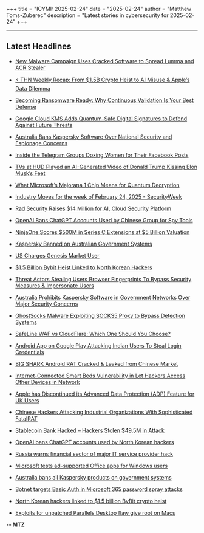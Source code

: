 +++
title = "ICYMI: 2025-02-24"
date = "2025-02-24"
author = "Matthew Toms-Zuberec"
description = "Latest stories in cybersecurity for 2025-02-24"
+++

---------------------------------------------------------------------------
## Latest Headlines
- [New Malware Campaign Uses Cracked Software to Spread Lumma and ACR Stealer](https://thehackernews.com/2025/02/new-malware-campaign-uses-cracked.html)

- [⚡ THN Weekly Recap: From $1.5B Crypto Heist to AI Misuse & Apple’s Data Dilemma](https://thehackernews.com/2025/02/thn-weekly-recap-from-15b-crypto-heist.html)

- [Becoming Ransomware Ready: Why Continuous Validation Is Your Best Defense](https://thehackernews.com/2025/02/becoming-ransomware-ready-why.html)

- [Google Cloud KMS Adds Quantum-Safe Digital Signatures to Defend Against Future Threats](https://thehackernews.com/2025/02/google-cloud-kms-adds-quantum-safe.html)

- [Australia Bans Kaspersky Software Over National Security and Espionage Concerns](https://thehackernews.com/2025/02/australia-bans-kaspersky-software-over.html)

- [Inside the Telegram Groups Doxing Women for Their Facebook Posts](https://www.wired.com/story/inside-the-telegram-groups-doxing-women-for-their-facebook-posts/)

- [TVs at HUD Played an AI-Generated Video of Donald Trump Kissing Elon Musk’s Feet](https://www.wired.com/story/trump-musk-hud-feet-video/)

- [What Microsoft’s Majorana 1 Chip Means for Quantum Decryption](https://www.securityweek.com/what-microsofts-majorana-1-chip-means-for-quantum-decryption/)

- [Industry Moves for the week of February 24, 2025 - SecurityWeek](https://www.securityweek.com/industry-moves/feb-24-2025/)

- [Rad Security Raises $14 Million for AI, Cloud Security Platform](https://www.securityweek.com/rad-security-raises-14-million-for-ai-cloud-security-platform/)

- [OpenAI Bans ChatGPT Accounts Used by Chinese Group for Spy Tools](https://www.securityweek.com/openai-bans-chatgpt-accounts-used-by-chinese-group-for-spy-tools/)

- [NinjaOne Scores $500M in Series C Extensions at $5 Billion Valuation](https://www.securityweek.com/ninjaone-scores-500m-in-series-c-extensions-at-5-billion-valuation/)

- [Kaspersky Banned on Australian Government Systems](https://www.securityweek.com/kaspersky-banned-on-australian-government-systems/)

- [US Charges Genesis Market User](https://www.securityweek.com/us-charges-genesis-market-user/)

- [$1.5 Billion Bybit Heist Linked to North Korean Hackers](https://www.securityweek.com/1-5-billion-bybit-heist-linked-to-north-korean-hackers/)

- [Threat Actors Stealing Users Browser Fingerprints To Bypass Security Measures & Impersonate Users](https://cybersecuritynews.com/threat-actors-stealing-users-browser-fingerprints/)

- [Australia Prohibits Kaspersky Software in Government Networks Over Major Security Concerns](https://cybersecuritynews.com/australia-prohibits-kaspersky-software/)

- [GhostSocks Malware Exploiting SOCKS5 Proxy to Bypass Detection Systems](https://cybersecuritynews.com/ghostsocks-malware-exploiting-socks5-proxy/)

- [SafeLine WAF vs CloudFlare: Which One Should You Choose?](https://cybersecuritynews.com/safelinewaf-vs-cloudflare/)

- [Android App on Google Play Attacking Indian Users To Steal Login Credentials](https://cybersecuritynews.com/android-app-on-google-play-attacking-indian-users/)

- [BIG SHARK Android RAT Cracked & Leaked from Chinese Market](https://cybersecuritynews.com/big-shark-android-rat-cracked-leaked/)

- [Internet-Connected Smart Beds Vulnerability in Let Hackers Access Other Devices in Network](https://cybersecuritynews.com/vulnerability-in-internet-connected-smart-beds/)

- [Apple has Discontinued its Advanced Data Protection (ADP) Feature for UK Users](https://cybersecuritynews.com/apple-discontinued-adp-feature/)

- [Chinese Hackers Attacking Industrial Organizations With Sophisticated FatalRAT](https://cybersecuritynews.com/hackers-attacking-industrial-organizations-with-fatalrat/)

- [Stablecoin Bank Hacked – Hackers Stolen $49.5M in Attack](https://cybersecuritynews.com/hackers-stolen-49-5m-in-attack/)

- [OpenAI bans ChatGPT accounts used by North Korean hackers](https://www.bleepingcomputer.com/news/security/openai-bans-chatgpt-accounts-used-by-north-korean-hackers/)

- [Russia warns financial sector of major IT service provider hack](https://www.bleepingcomputer.com/news/security/russia-warns-financial-sector-of-major-it-service-provider-hack/)

- [Microsoft tests ad-supported Office apps for Windows users](https://www.bleepingcomputer.com/news/microsoft/microsoft-tests-ad-supported-office-apps-for-windows-users/)

- [Australia bans all Kaspersky products on government systems](https://www.bleepingcomputer.com/news/security/australia-bans-all-kaspersky-products-on-government-systems/)

- [Botnet targets Basic Auth in Microsoft 365 password spray attacks](https://www.bleepingcomputer.com/news/security/botnet-targets-basic-auth-in-microsoft-365-password-spray-attacks/)

- [North Korean hackers linked to $1.5 billion ByBit crypto heist](https://www.bleepingcomputer.com/news/security/north-korean-hackers-linked-to-15-billion-bybit-crypto-heist/)

- [Exploits for unpatched Parallels Desktop flaw give root on Macs](https://www.bleepingcomputer.com/news/security/exploits-for-unpatched-parallels-desktop-flaw-give-root-on-macs/)

**-- MTZ**